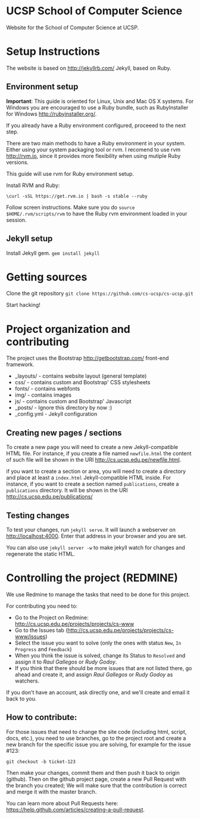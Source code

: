 # UCSP School of Computer Science

Website for the School of Computer Science at UCSP.


# Setup Instructions

The website is based on <http://jekyllrb.com/> Jekyll, based on Ruby.

## Environment setup

**Important**: This guide is oriented for Linux, Unix and Mac OS X 
  systems. For  Windows you are encouraged to use a Ruby bundle, such 
  as RubyInstaller for Windows <http://rubyinstaller.org/>. 


If you already have a Ruby environment configured, proceeed to the
next step.


There are two main methods to have a Ruby environment in your
system. Either using your system packaging tool or rvm. I recomend to
use rvm <http://rvm.io>, since it provides more flexibility when using mutiple Ruby
versions.

This guide will use rvm for Ruby environment setup.

Install RVM and Ruby:

`\curl -sSL https://get.rvm.io | bash -s stable --ruby`

Follow screen instructions. Make sure you do 
`source $HOME/.rvm/scripts/rvm` to have the Ruby rvm environment
loaded in your session. 


## Jekyll setup

Install Jekyll gem.
`gem install jekyll`

# Getting sources

Clone the git repository
`git clone https://github.com/cs-ucsp/cs-ucsp.git`

Start hacking!

# Project organization and contributing

The project uses the Bootstrap <http://getbootstrap.com/> front-end
framework.

* _layouts/ - contains website layout (general template)
* css/ - contains custom and Bootstrap' CSS stylesheets
* fonts/ - contains webfonts
* img/ - contains images
* js/ - contains custom and Bootstrap' Javascript
* _posts/ - Ignore this directory by now :)
* _config.yml - Jekyll configuration

## Creating new pages / sections

To create a new page you will need to create a new Jekyll-compatible
HTML file. For instance, if you create a file named `newfile.html` the
content of such file will be shown in the URI
<http://cs.ucsp.edu.pe/newfile.html>. 

if you want to create a section or area, you will need to create a
directory and place at least a `index.html` Jekyll-compatible HTML
inside. For instance, if you want to create a section named
`publications`, create a `publications` directory. It will be shown in
the URI <http://cs.ucsp.edu.pe/publications/>

## Testing changes

To test your changes, run `jekyll serve`. It will launch a webserver
on <http://localhost:4000>. Enter that address in your browser and you
are set.

You can also use `jekyll server -w` to make jekyll watch for changes
and regenerate the static HTML.

# Controlling the project (REDMINE)

We use Redmine to manage the tasks that need to be done for this project.

For contributing you need to:
 - Go to the Project on Redmine: http://cs.ucsp.edu.pe/projects/projects/cs-www
 - Go to the Issues tab (http://cs.ucsp.edu.pe/projects/projects/cs-www/issues)
 - Select the issue you want to solve 
 (only the ones with status `New`, `In Progress` and `Feedback`)
 - When you think the issue is solved, change its Status to `Resolved` and 
 assign it to *Raul Gallegos* or *Rudy Godoy*.
 - If you think that there should be more issues that are not listed there, go
 ahead and create it, and assign *Raul Gallegos* or *Rudy Godoy* as watchers.

If you don't have an account, ask directly one, and we'll create and email it
 back to you.


## How to contribute:

For those issues that need to change the site code (including html, script, docs, 
etc.), you need to use branches, go to the project root and create a new branch 
for the specific issue you are solving, for example for the issue #123:

    git checkout -b ticket-123

Then make your changes, commit them and then push it back to origin (github).
Then on the github project page, create a new Pull Request with the branch you 
created; We will make sure that the contribution is correct and merge it with 
the master branch.

You can learn more about Pull Requests here: <https://help.github.com/articles/creating-a-pull-request>.
